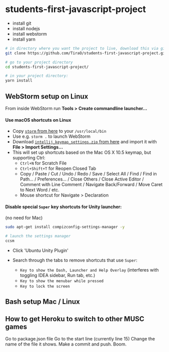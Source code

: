 # students-first-javascript-project

- install git
- install nodejs
- install webstorm
- install yarn

```bash
# in directory where you want the project to live, download this via git:
git clone https://github.com/TiraO/students-first-javascript-project.git

# go to your project directory
cd students-first-javascript-project/

# in your project directory:
yarn install
```

## WebStorm setup on Linux

From inside WebStorm run **Tools > Create commandline launcher...**

#### Use macOS shortcuts on Linux

- Copy [`storm` from here](../workstation_setup/storm) to your `/usr/local/bin`
- Use e.g. `storm .` to launch WebStorm
- Download [`intellij_keymap_settings.zip` from here](../workstation_setup/intellij_keymap_settings.zip) and import it with **File > Import Settings...**
- This will set up shortcuts based on the Mac OS X 10.5 keymap, but supporting Ctrl:
    - `Ctrl+N` for Scratch File
    - `Ctrl+Shift+T` for Reopen Closed Tab
    - Copy / Paste / Cut / Undo / Redo / Save / Select All / Find / Find in Path... / Preferences... / Close Others / Close Active Editor / Comment with Line Comment / Navigate Back/Forward / Move Caret to Next Word / etc.
    - Mouse shortcut for Navigate > Declaration

#### Disable special `Super` key shortcuts for Unity launcher:
(no need for Mac)

```bash
sudo apt-get install compizconfig-settings-manager -y

# launch the settings manager
ccsm
```
- Click 'Ubuntu Unity Plugin'
- Search through the tabs to remove shortcuts that use `Super`:
  
  - `Key to show the Dash, Launcher and Help Overlay` (interferes with toggling IDEA sidebar, Run tab, etc.)
  - `Key to show the menubar while pressed`
  - `Key to lock the screen`
  
  
## Bash setup Mac / Linux 

## How to get Heroku to switch to other MUSC games

Go to package.json file 
Go to the start line (currently line 15)
Change the name of the file it shows.
Make a commit and push. 
Boom.